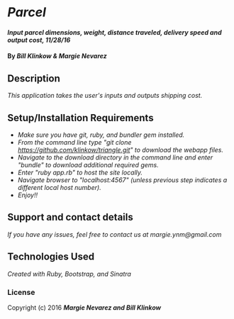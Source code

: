# _Parcel_

#### _Input parcel dimensions, weight, distance traveled, delivery speed and output cost, 11/28/16_

#### By _**Bill Klinkow & Margie Nevarez**_

## Description

_This application takes the user's inputs and outputs shipping cost._

## Setup/Installation Requirements

* _Make sure you have git, ruby, and bundler gem installed._
* _From the command line type "git clone https://github.com/klinkow/triangle.git" to download the webapp files._
* _Navigate to the download directory in the command line and enter "bundle" to download additional required gems._
* _Enter "ruby app.rb" to host the site locally._
* _Navigate browser to "localhost:4567" (unless previous step indicates a different local host number)._
* _Enjoy!!_

## Support and contact details

_If you have any issues, feel free to contact us at margie.ynm@gmail.com_

## Technologies Used

_Created with Ruby, Bootstrap, and Sinatra_

### License

Copyright (c) 2016 **_Margie Nevarez and Bill Klinkow_**
